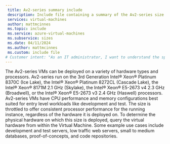 ```yaml
---
 title: Av2-series summary include
 description: Include file containing a summary of the Av2-series size family.
 services: virtual-machines
 author: mattmcinnes
 ms.topic: include
 ms.service: azure-virtual-machines
 ms.subservice: sizes
 ms.date: 04/11/2024
 ms.author: mattmcinnes
 ms.custom: include file
# Customer intent: "As an IT administrator, I want to understand the specifications and use cases of Av2-series virtual machines, so that I can select the appropriate VM size for development and test workloads in my projects."
---
```


The Av2-series VMs can be deployed on a variety of hardware types and processors. Av2-series run on the 3rd Generation Intel® Xeon® Platinum 8370C (Ice Lake), the Intel® Xeon® Platinum 8272CL (Cascade Lake), the Intel® Xeon® 8171M 2.1 GHz (Skylake), the Intel® Xeon® E5-2673 v4 2.3 GHz (Broadwell), or the Intel® Xeon® E5-2673 v3 2.4 GHz (Haswell) processors. Av2-series VMs have CPU performance and memory configurations best suited for entry level workloads like development and test. The size is throttled to offer consistent processor performance for the running instance, regardless of the hardware it is deployed on. To determine the physical hardware on which this size is deployed, query the virtual hardware from within the Virtual Machine. Some example use cases include development and test servers, low traffic web servers, small to medium databases, proof-of-concepts, and code repositories.